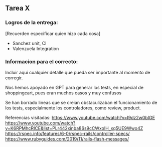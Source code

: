 ## Tarea X

### Logros de la entrega:
[Recuerden especificar quien hizo cada cosa]
* Sanchez unit, CI
* Valenzuela Integration

### Informacion para el correcto:
Incluir aqui cualquier detalle que pueda ser importante al momento de corregir.


Nos hemos apoyado en GPT para generar los tests, en especial de shoppingcart, pues eran muchos casos y muy confusos

Se han borrado lineas que se creian obstaculizaban el funcionamiento de los tests, especialmente los controladores, como review, product.

Referencias visitadas:
https://www.youtube.com/watch?v=I9dz2w0bIGE
https://www.youtube.com/watch?v=K6RPMhcRICE&list=PLr442xinba86s9cCWxoIH_xq5UE9Wwo4Z
https://rspec.info/features/6-0/rspec-rails/controller-specs/
https://www.rubyguides.com/2019/11/rails-flash-messages/